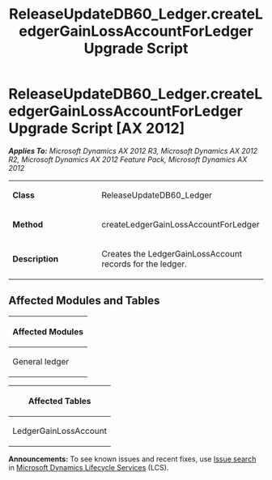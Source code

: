 ﻿---
title: ReleaseUpdateDB60_Ledger.createLedgerGainLossAccountForLedger Upgrade Script
TOCTitle: ReleaseUpdateDB60_Ledger.createLedgerGainLossAccountForLedger Upgrade Script
ms:assetid: f31b58c0-b003-9ccf-a3a5-bdb27a0213cb
ms:mtpsurl: https://msdn.microsoft.com/en-us/library/JJ737477(v=AX.60)
ms:contentKeyID: 49712171
ms.date: 05/18/2015
mtps_version: v=AX.60
---

# ReleaseUpdateDB60\_Ledger.createLedgerGainLossAccountForLedger Upgrade Script [AX 2012]


_**Applies To:** Microsoft Dynamics AX 2012 R3, Microsoft Dynamics AX 2012 R2, Microsoft Dynamics AX 2012 Feature Pack, Microsoft Dynamics AX 2012_

<table>
<colgroup>
<col style="width: 50%" />
<col style="width: 50%" />
</colgroup>
<tbody>
<tr class="odd">
<td><p><strong>Class</strong></p></td>
<td><p>ReleaseUpdateDB60_Ledger</p></td>
</tr>
<tr class="even">
<td><p><strong>Method</strong></p></td>
<td><p>createLedgerGainLossAccountForLedger</p></td>
</tr>
<tr class="odd">
<td><p><strong>Description</strong></p></td>
<td><p>Creates the LedgerGainLossAccount records for the ledger.</p></td>
</tr>
</tbody>
</table>


## Affected Modules and Tables

<table>
<colgroup>
<col style="width: 100%" />
</colgroup>
<thead>
<tr class="header">
<th><p>Affected Modules</p></th>
</tr>
</thead>
<tbody>
<tr class="odd">
<td><p>General ledger</p></td>
</tr>
</tbody>
</table>


<table>
<colgroup>
<col style="width: 100%" />
</colgroup>
<thead>
<tr class="header">
<th><p>Affected Tables</p></th>
</tr>
</thead>
<tbody>
<tr class="odd">
<td><p>LedgerGainLossAccount</p></td>
</tr>
</tbody>
</table>

  
**Announcements:** To see known issues and recent fixes, use [Issue search](http://go.microsoft.com/fwlink/?linkid=389258) in [Microsoft Dynamics Lifecycle Services](http://go.microsoft.com/fwlink/?linkid=306505) (LCS).

